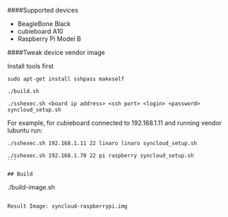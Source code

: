 ####Supported devices
- BeagleBone Black
- cubieboard A10
- Raspberry Pi Model B


####Tweak device vendor image

Install tools first
````
sudo apt-get install sshpass makeself
````

````
./build.sh
````


````
./sshexec.sh <board ip address> <ssh port> <login> <password> syncloud_setup.sh 
````

For example, for cubieboard connected to 192.168.1.11 and running vendor lubuntu run:

````
./sshexec.sh 192.168.1.11 22 linaro linaro syncloud_setup.sh
````
````
./sshexec.sh 192.168.1.70 22 pi raspberry syncloud_setup.sh
```

## Build
````
./build-image.sh
````

Result Image: syncloud-raspberrypi.img
